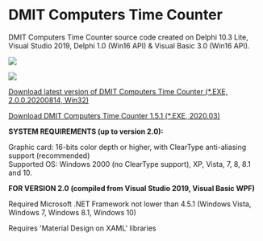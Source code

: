 # DMIT Computers Time Counter
DMIT Computers Time Counter source code created on Delphi 10.3 Lite, Visual Studio 2019, Delphi 1.0 (Win16 API) & Visual Basic 3.0 (Win16 API).<p>
<p><img src="https://raw.githubusercontent.com/dmitryevdev/yearprogress/master/view_dmc-yearprogress.png"></img>
 <p><img src="https://raw.githubusercontent.com/dmitryevdev/yearprogress/master/view_dmitcomp_timecounter.png"></img></p>
<a href="https://github.com/tinelix/timecounter/releases/tag/2.0.0.2008">Download latest version of DMIT Computers Time Counter (*.EXE, 2.0.0.20200814, Win32)</a><p>
<a href="https://github.com/tinelix/timecounter/releases/tag/1.5.1.Mar2020.1">Download DMIT Computers Time Counter 1.5.1 (*.EXE, 2020.03)</a><p><b>SYSTEM REQUIREMENTS (up to version 2.0):</b><p>Graphic card: 16-bits color depth or higher, with ClearType anti-aliasing support (recommended)<br>Supported OS: Windows 2000 (no ClearType support), XP, Vista, 7, 8, 8.1 and 10.
<p><p><b>FOR VERSION 2.0 (compiled from Visual Studio 2019, Visual Basic WPF)</b><p>Required Microsoft .NET Framework not lower than 4.5.1 (Windows Vista, Windows 7, Windows 8.1, Windows 10)
<p>Requires 'Material Design on XAML' libraries
